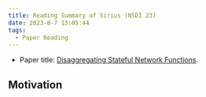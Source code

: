```yaml
---
title: Reading Summary of Sirius (NSDI 23)
date: 2023-8-7 13:05:44
tags:
  - Paper Reading
---
```


- Paper title: [Disaggregating Stateful Network Functions](https://www.usenix.org/system/files/nsdi23-bansal.pdf).

## Motivation

